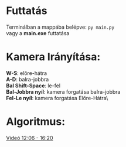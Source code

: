 # Futtatás
Terminálban a mappába belépve: `py main.py`\
vagy a **main.exe** futtatása
# Kamera Irányítása:
**W-S**: előre-hátra\
**A-D**: balra-jobbra\
**Bal Shift-Space**: le-fel\
**Bal-Jobbra nyíl**: kamera forgatása balra-jobbra\
**Fel-Le nyíl**: kamera forgatása Előre-Hátra\
# Algoritmus:
[Videó 12:06 - 16:20](https://www.youtube.com/watch?v=GiDsjIBOVoA&t=726s&ab_channel=Reducible)